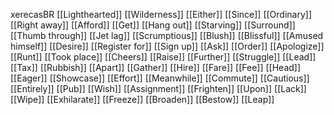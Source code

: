 xerecasBR
[[Lighthearted]]
[[Wilderness]]
[[Either]]
[[Since]]
[[Ordinary]]
[[Right away]]
[[Afford]]
[[Get]]
[[Hang out]]
[[Starving]]
[[Surround]]
[[Thumb through]]
[[Jet lag]]
[[Scrumptious]]
[[Blush]]
[[Blissful]]
[[Amused himself]]
[[Desire]]
[[Register for]]
[[Sign up]]
[[Ask]]
[[Order]]
[[Apologize]]
[[Runt]]
[[Took place]]
[[Cheers]]
[[Raise]]
[[Further]]
[[Struggle]]
[[Lead]]
[[Tax]]
[[Rubbish]]
[[Apart]]
[[Gather]]
[[Hire]]
[[Fare]]
[[Fee]]
[[Head]]
[[Eager]]
[[Showcase]]
[[Effort]]
[[Meanwhile]]
[[Commute]]
[[Cautious]]
[[Entirely]]
[[Pub]]
[[Wish]]
[[Assignment]]
[[Frighten]]
[[Upon]]
[[Lack]]
[[Wipe]]
[[Exhilarate]]
[[Freeze]]
[[Broaden]]
[[Bestow]]
[[Leap]]